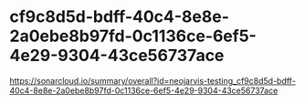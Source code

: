 # cf9c8d5d-bdff-40c4-8e8e-2a0ebe8b97fd-0c1136ce-6ef5-4e29-9304-43ce56737ace
https://sonarcloud.io/summary/overall?id=neojarvis-testing_cf9c8d5d-bdff-40c4-8e8e-2a0ebe8b97fd-0c1136ce-6ef5-4e29-9304-43ce56737ace
